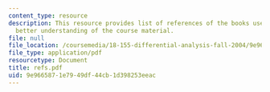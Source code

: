 ```yaml
---
content_type: resource
description: This resource provides list of references of the books useful for the
  better understanding of the course material.
file: null
file_location: /coursemedia/18-155-differential-analysis-fall-2004/9e9665871e7949df44cb1d398253eeac_refs.pdf
file_type: application/pdf
resourcetype: Document
title: refs.pdf
uid: 9e966587-1e79-49df-44cb-1d398253eeac
---
```

